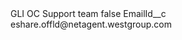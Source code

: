 <?xml version="1.0" encoding="UTF-8"?>
<CustomMetadata xmlns="http://soap.sforce.com/2006/04/metadata" xmlns:xsi="http://www.w3.org/2001/XMLSchema-instance" xmlns:xsd="http://www.w3.org/2001/XMLSchema">
    <label>GLI OC Support team</label>
    <protected>false</protected>
    <values>
        <field>EmailId__c</field>
        <value xsi:type="xsd:string">eshare.offld@netagent.westgroup.com</value>
    </values>
</CustomMetadata>
